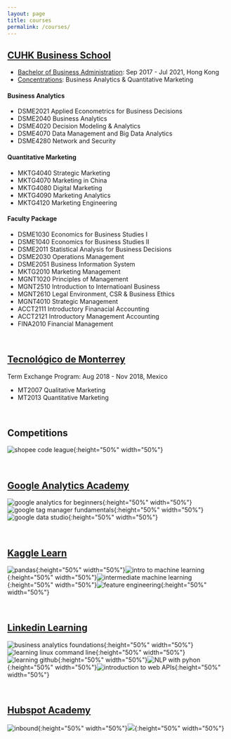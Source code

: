 ```yaml
---
layout: page
title: courses
permalink: /courses/
---
```

## [**CUHK Business School**](https://www.bschool.cuhk.edu.hk/)
* [Bachelor of Business Administration](http://ibba.bschool.cuhk.edu.hk/): Sep 2017 - Jul 2021, Hong Kong
* [Concentrations](http://ibba.bschool.cuhk.edu.hk/academics/concentrations/): Business Analytics & Quantitative Marketing

#### **Business Analytics**
- DSME2021 Applied Econometrics for Business Decisions
- DSME2040 Business Analytics
- DSME4020 Decision Modeling & Analytics
- DSME4070 Data Management and Big Data Analytics
- DSME4280 Network and Security

#### **Quantitative Marketing**
- MKTG4040 Strategic Marketing
- MKTG4070 Marketing in China
- MKTG4080 Digital Marketing
- MKTG4090 Marketing Analytics
- MKTG4120 Marketing Engineering

#### **Faculty Package**
- DSME1030 Economics for Business Studies I
- DSME1040 Economics for Business Studies II
- DSME2011 Statistical Analysis for Business Decisions
- DSME2030 Operations Management
- DSME2051 Business Information System
- MKTG2010 Marketing Management
- MGNT1020 Principles of Management
- MGNT2510 Introduction to Internatioanl Business
- MGNT2610 Legal Environment, CSR & Business Ethics
- MGNT4010 Strategic Management
- ACCT2111 Introductory Finanacial Accounting
- ACCT2121 Introductory Management Accounting
- FINA2010 Financial Management

<br/>

## [**Tecnológico de Monterrey**](https://tec.mx/en)
Term Exchange Program: Aug 2018 - Nov 2018, Mexico

- MT2007 Qualitative Marketing
- MT2013 Quantitative Marketing

<br/>

## **Competitions**
![shopee code league](/assets/images/shopee-code-league.png){:height="50%" width="50%"}

<br/>

## [**Google Analytics Academy**](https://analytics.google.com/analytics/academy/)

![google analytics for beginners](/assets/images/google-analytics-for-beginners.png){:height="50%" width="50%"}![google tag manager fundamentals](/assets/images/google-tag-manager-fundamentals.png){:height="50%" width="50%"}![google data studio](/assets/images/google-data-studio.png){:height="50%" width="50%"}

<br/>

## [**Kaggle Learn**](https://www.kaggle.com/learn/overview)

![pandas](/assets/images/yunchipang-Pandas.png){:height="50%" width="50%"}![intro to machine learning](/assets/images/yunchipang-Intro-to-Machine-Learning.png){:height="50%" width="50%"}![intermediate machine learning](/assets/images/yunchipang-Intermediate-Machine-Learning.png){:height="50%" width="50%"}![feature engineering](/assets/images/yunchipang-Feature-Engineering.png){:height="50%" width="50%"}

<br/>

## [**Linkedin Learning**](https://www.linkedin.com/learning)

![business analytics foundations](/assets/images/Business_Analytics_Foundations.png){:height="50%" width="50%"}![learning linux command line](/assets/images/Learning-Linux-Command-Line.png){:height="50%" width="50%"}![learning github](/assets/images/Learning-GitHub.png){:height="50%" width="50%"}![NLP with pyhon](/assets/images/NLP-with-Python-for-Machine-Learning-Essential-Training.png){:height="50%" width="50%"}![introduction to web APIs](/assets/images/intro-to-web-APIs.png){:height="50%" width="50%"}

<br/>

## [**Hubspot Academy**](https://academy.hubspot.com/)

![inbound](/assets/images/hubspot-academy-inbound.png){:height="50%" width="50%"}![](/assets/images/hubspot-academy-inbound-marketing.png){:height="50%" width="50%"}
